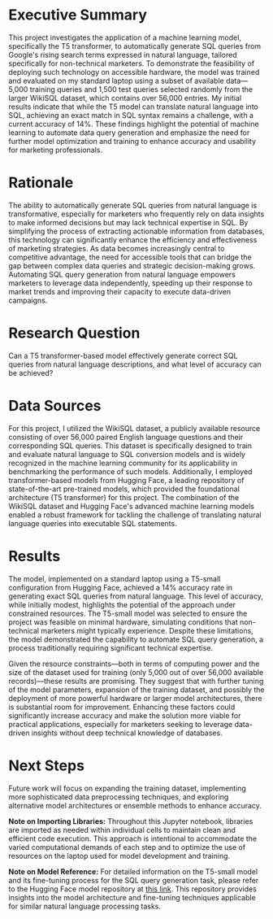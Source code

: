 # Executive Summary
This project investigates the application of a machine learning model, specifically the T5 transformer, to automatically generate SQL queries from Google's rising search terms expressed in natural language, tailored specifically for non-technical marketers. To demonstrate the feasibility of deploying such technology on accessible hardware, the model was trained and evaluated on my standard laptop using a subset of available data—5,000 training queries and 1,500 test queries selected randomly from the larger WikiSQL dataset, which contains over 56,000 entries. My initial results indicate that while the T5 model can translate natural language into SQL, achieving an exact match in SQL syntax remains a challenge, with a current accuracy of 14%. These findings highlight the potential of machine learning to automate data query generation and emphasize the need for further model optimization and training to enhance accuracy and usability for marketing professionals.

# Rationale
The ability to automatically generate SQL queries from natural language is transformative, especially for marketers who frequently rely on data insights to make informed decisions but may lack technical expertise in SQL. By simplifying the process of extracting actionable information from databases, this technology can significantly enhance the efficiency and effectiveness of marketing strategies. As data becomes increasingly central to competitive advantage, the need for accessible tools that can bridge the gap between complex data queries and strategic decision-making grows. Automating SQL query generation from natural language empowers marketers to leverage data independently, speeding up their response to market trends and improving their capacity to execute data-driven campaigns.

# Research Question
Can a T5 transformer-based model effectively generate correct SQL queries from natural language descriptions, and what level of accuracy can be achieved?

# Data Sources
For this project, I utilized the WikiSQL dataset, a publicly available resource consisting of over 56,000 paired English language questions and their corresponding SQL queries. This dataset is specifically designed to train and evaluate natural language to SQL conversion models and is widely recognized in the machine learning community for its applicability in benchmarking the performance of such models. Additionally, I employed transformer-based models from Hugging Face, a leading repository of state-of-the-art pre-trained models, which provided the foundational architecture (T5 transformer) for this project. The combination of the WikiSQL dataset and Hugging Face's advanced machine learning models enabled a robust framework for tackling the challenge of translating natural language queries into executable SQL statements.

# Results
The model, implemented on a standard laptop using a T5-small configuration from Hugging Face, achieved a 14% accuracy rate in generating exact SQL queries from natural language. This level of accuracy, while initially modest, highlights the potential of the approach under constrained resources. The T5-small model was selected to ensure the project was feasible on minimal hardware, simulating conditions that non-technical marketers might typically experience. Despite these limitations, the model demonstrated the capability to automate SQL query generation, a process traditionally requiring significant technical expertise.

Given the resource constraints—both in terms of computing power and the size of the dataset used for training (only 5,000 out of over 56,000 available records)—these results are promising. They suggest that with further tuning of the model parameters, expansion of the training dataset, and possibly the deployment of more powerful hardware or larger model architectures, there is substantial room for improvement. Enhancing these factors could significantly increase accuracy and make the solution more viable for practical applications, especially for marketers seeking to leverage data-driven insights without deep technical knowledge of databases.

# Next Steps
Future work will focus on expanding the training dataset, implementing more sophisticated data preprocessing techniques, and exploring alternative model architectures or ensemble methods to enhance accuracy.

**Note on Importing Libraries:**
Throughout this Jupyter notebook, libraries are imported as needed within individual cells to maintain clean and efficient code execution. This approach is intentional to accommodate the varied computational demands of each step and to optimize the use of resources on the laptop used for model development and training.

**Note on Model Reference:**
For detailed information on the T5-small model and its fine-tuning process for the SQL query generation task, please refer to the Hugging Face model repository at [this link](https://huggingface.co/mrm8488/t5-small-finetuned-wikiSQL). This repository provides insights into the model architecture and fine-tuning techniques applicable for similar natural language processing tasks.
